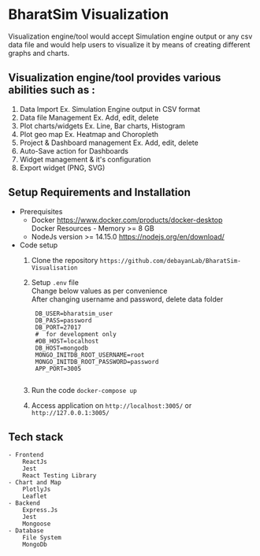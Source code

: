# BharatSim Visualization

Visualization engine/tool would accept Simulation engine output or any csv data file and would help users to visualize it by means of creating different graphs and charts.

## Visualization engine/tool provides various abilities such as :

1. Data Import Ex. Simulation Engine output in CSV format
2. Data file Management Ex. Add, edit, delete
3. Plot charts/widgets Ex. Line, Bar charts, Histogram
4. Plot geo map Ex. Heatmap and Choropleth
5. Project & Dashboard management Ex. Add, edit, delete
6. Auto-Save action for Dashboards
7. Widget management & it's configuration
8. Export widget (PNG, SVG)

## Setup Requirements and Installation

-  Prerequisites
    - Docker
      https://www.docker.com/products/docker-desktop 
      <br/>  Docker Resources - Memory >= 8 GB
    - NodeJs version >= 14.15.0 https://nodejs.org/en/download/
-  Code setup
    1. Clone the repository
       `https://github.com/debayanLab/BharatSim-Visualisation`
    2. Setup `.env` file \
       Change below values as per convenience <br/>
       After changing username and password, delete data folder
       ```
        DB_USER=bharatsim_user
        DB_PASS=password
        DB_PORT=27017
        #  for development only
        #DB_HOST=localhost
        DB_HOST=mongodb
        MONGO_INITDB_ROOT_USERNAME=root
        MONGO_INITDB_ROOT_PASSWORD=password
        APP_PORT=3005
               
       ```
       
    3. Run the code `docker-compose up`
    4. Access application on `http://localhost:3005/` or `http://127.0.0.1:3005/`

## Tech stack

    - Frontend
        ReactJs
        Jest
        React Testing Library
    - Chart and Map
        PlotlyJs
        Leaflet
    - Backend
        Express.Js
        Jest
        Mongoose
    - Database
        File System
        MongoDb
